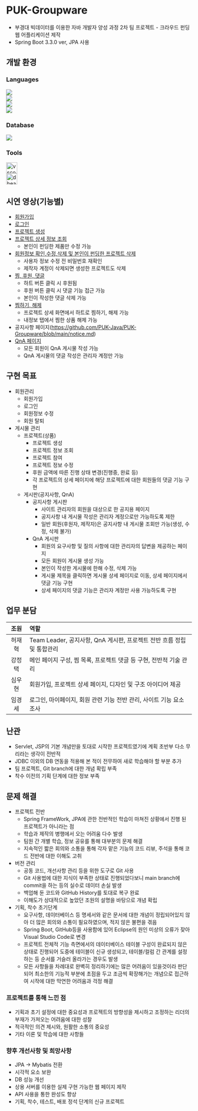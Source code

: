 # PUK-Groupware
 - 부경대 빅데이터를 이용한 자바 개발자 양성 과정 2차 팀 프로젝트 - 크라우드 펀딩 웹 어플리케이션 제작
 - Spring Boot 3.3.0 ver, JPA 사용

## 개발 환경
### Languages
<div style="display:flex; flex-direction:column; align-items:flex-start;">
    <img src="https://img.shields.io/badge/Java-007396?style=for-the-badge&logo=Java&logoColor=white">
    <img src="https://img.shields.io/badge/javascript-F7DF1E?style=flat-square&logo=javascript&logoColor=black">
    <img src="https://img.shields.io/badge/jsp-E34F26?style=flat-square&logo=jsp&logoColor=white">
    <img src="https://img.shields.io/badge/css-1572B6?style=flat-square&logo=css3&logoColor=white">
</div>

### Database
<div style="display:flex; flex-direction:column; align-items:flex-start;">
    <img src="https://img.shields.io/badge/oracle-F80000?style=for-the-badge&logo=oracle&logoColor=white"> 
</div>

### Tools
<div style="display:flex; flex-direction:column; align-items:flex-start;">
    <img height="30" src="https://img.icons8.com/?size=100&id=9OGIyU8hrxW5&format=png&color=000000" title="vscode">
    <img height="30" src="https://img.icons8.com/?size=100&id=OkBCty7GwbXX&format=png&color=000000" title="dbeaver">
</div>


## 시연 영상(기능별)
- [회원가입](https://github.com/PUK-Java/PUK-Groupware/blob/main/singup.md)
- [로그인](https://github.com/PUK-Java/PUK-Groupware/blob/main/signin.md)
- [프로젝트 생성](https://github.com/PUK-Java/PUK-Groupware/blob/main/createProject.md)
- [프로젝트 상세 정보 조회](https://github.com/PUK-Java/PUK-Groupware/blob/main/showProjectDetail.md)
   - 본인이 펀딩한 제품만 수정 가능
- [회원정보 확인,수정,삭제 및 본인이 펀딩한 프로젝트 삭제](https://github.com/PUK-Java/PUK-Groupware/blob/main/handlingUserInfo.md)
  - 사용자 정보 수정 전 비밀번호 재확인
  - 제작자 계정이 삭제되면 생성한 프로젝트도 삭제
- [찜, 후원, 댓글](https://github.com/PUK-Java/PUK-Groupware/blob/main/wishList.md)
  - 하트 버튼 클릭 시 후원됨
  - 후원 버튼 클릭 시 댓글 기능 접근 가능
  - 본인이 작성한 댓글 삭제 가능
- [찜하기, 해제](https://github.com/PUK-Java/PUK-Groupware/blob/main/wishList.md)
  - 프로젝트 상세 화면에서 하트로 찜하기, 해제 가능
  - 내정보 탭에서 찜한 상품 해제 가능
- 공지사항 페이지(https://github.com/PUK-Java/PUK-Groupware/blob/main/notice.md)
- [QnA 페이지](https://github.com/PUK-Java/PUK-Groupware/blob/main/qnaBoard.md)
  - 모든 회원이 QnA 게시물 작성 가능
  - QnA 게시물의 댓글 작성은 관리자 계정만 가능

## 구현 목표
- 회원관리
    - 회원가입
    - 로그인
    - 회원정보 수정
    - 회원 탈퇴
- 게시물 관리
    - 프로젝트(상품)
        - 프로젝트 생성
        - 프로젝트 정보 조회
        - 프로젝트 참여
        - 프로젝트 정보 수정
        - 후원 금액에 따른 진행 상태 변경(진행중, 완료 등)
        - 각 프로젝트의 상세 페이지에 해당 프로젝트에 대한 회원들의 댓글 기능 구현
    - 게시판(공지사항, QnA)
        - 공지사항 게시판
            - 사이트 관리자의 회원을 대상으로 한 공지용 페이지
            - 공지사항 내 게시물 작성은 관리자 계정으로만 가능하도록 제한
            - 일반 회원(후원자, 제작자)은 공지사항 내 게시물 조회만 가능(생성, 수정, 삭제 불가)
        - QnA 게시판
            - 회원의 요구사항 및 질의 사항에 대한 관리자의 답변을 제공하는 페이지
            - 모든 회원이 게시물 생성 가능
            - 본인이 작성한 게시물에 한해 수정, 삭제 가능
            - 게시물 제목을 클릭하면 게시물 상세 페이지로 이동, 상세 페이지에서 댓글 기능 구현
            - 상세 페이지의 댓글 기능은 관리자 계정만 사용 가능하도록 구현

## 업무 분담
|조원|역할|
|:---:|:---|
|허재혁|Team Leader, 공지사항, QnA 게시판, 프로젝트 전반 흐름 정립 및 통합관리|
|강정택|메인 페이지 구성, 찜 목록, 프로젝트 댓글 등 구현, 전반적 기술 관리|
|심우현|회원가입, 프로젝트 상세 페이지, 디자인 및 구조 아이디어 제공|
|임경세|로그인, 마이페이지, 회원 관련 기능 전반 관리, 사이트 기능 요소 조사|

## 난관
- Servlet, JSP의 기본 개념만을 토대로 시작한 프로젝트였기에 계획 초반부 다소 무리라는 생각이 전반적
- JDBC 이외의 DB 연동을 적용해 본 적이 전무하여 새로 학습해야 할 부분 추가
- 팀 프로젝트, Git branch에 대한 개념 확립 부족
- 착수 이전의 기획 단계에 대한 정보 부족

## 문제 해결
- 프로젝트 전반
    - Spring FrameWork, JPA에 관한 전반적인 학습이 마쳐진 상황에서 진행 된 프로젝트가 아니라는 점
    - 학습과 제작의 병행에서 오는 어려움 다수 발생
    - 팀원 간 개별 학습, 정보 공유를 통해 대부분의 문제 해결
    - 지속적인 짧은 회의와 소통을 통해 각자 맡은 기능의 코드 리뷰, 주석을 통해 코드 전반에 대한 이해도 고취
- 버전 관리
    - 공동 코드, 개선사항 관리 등을 위한 도구로 Git 사용
    - Git 사용법에 대한 지식이 부족한 상태로 진행되었다보니 main branch에 commit을 하는 등의 실수로 데이터 손실 발생
    - 백업해 둔 코드와 GitHub History를 토대로 복구 완료
    - 이해도가 상대적으로 높았던 조원의 설명을 바탕으로 개념 확립
- 기획, 착수 초기단계
    - 요구사항, 데이터베이스 등 명세서와 같은 문서에 대한 개념이 정립되어있지 않아 더 많은 회의와 소통이 필요하였으며, 적지 않은 불편을 겪음
    - Spring Boot, GitHub등을 사용함에 있어 Eclipse의 원인 미상의 오류가 잦아 Visual Studio Code로 변경
    - 프로젝트 전체적 기능 측면에서의 데이터베이스 테이블 구성이 완료되지 않은 상태로 진행되어 도중에 테이블이 신규 생성되고, 테이블/컬럼 간 관계를 설정하는 등 순서를 거슬러 올라가는 경우도 발생
    - 모든 사항들을 차례대로 완벽히 정리하기에는 많은 어려움이 있을것이라 판단되어 최소한의 기능적 부분에 초점을 두고 조금씩 확장해가는 개념으로 접근하여 시작에 대한 막연한 어려움과 걱정 해결
 

 ### 프로젝트를 통해 느낀 점
 - 기획과 초기 설정에 대한 중요성과 프로젝트의 방향성을 제시하고 조정하는 리더의 부재가 가져오는 어려움에 대한 성찰
 - 적극적인 의견 제시와, 원활한 소통의 중요성
 - 기타 이론 및 학습에 대한 사항들

 ### 향후 개선사항 및 희망사항
 - JPA -> Mybatis 전환
 - 시각적 요소 보완
 - DB 성능 개선
 - 상용 서버를 이용한 실제 구현 가능한 웹 페이지 제작
 - API 사용을 통한 완성도 향상
 - 기획, 착수, 테스트, 배포 정석 단계의 신규 프로젝트
